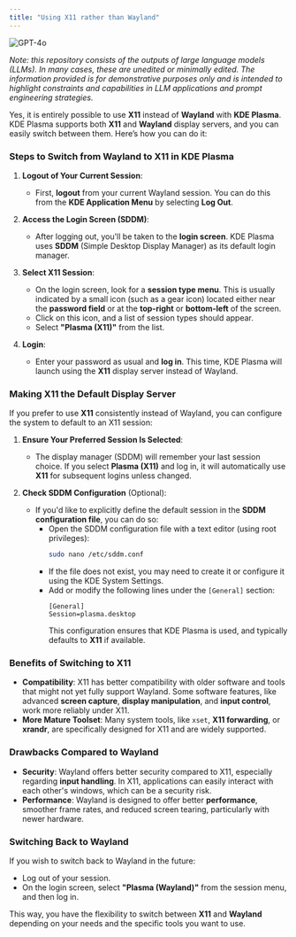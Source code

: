 ```yaml
---
title: "Using X11 rather than Wayland"
---
```

![GPT-4o](https://img.shields.io/badge/GPT--4o-3333FF?style=for-the-badge&logo=openai&logoColor=white)



*Note: this repository consists of the outputs of large language models (LLMs). In many cases, these are unedited or minimally edited. The information provided is for demonstrative purposes only and is intended to highlight constraints and capabilities in LLM applications and prompt engineering strategies.*


Yes, it is entirely possible to use **X11** instead of **Wayland** with **KDE Plasma**. KDE Plasma supports both **X11** and **Wayland** display servers, and you can easily switch between them. Here’s how you can do it:

### Steps to Switch from Wayland to X11 in KDE Plasma

1. **Logout of Your Current Session**:
   - First, **logout** from your current Wayland session. You can do this from the **KDE Application Menu** by selecting **Log Out**.

2. **Access the Login Screen (SDDM)**:
   - After logging out, you'll be taken to the **login screen**. KDE Plasma uses **SDDM** (Simple Desktop Display Manager) as its default login manager.

3. **Select X11 Session**:
   - On the login screen, look for a **session type menu**. This is usually indicated by a small icon (such as a gear icon) located either near the **password field** or at the **top-right** or **bottom-left** of the screen.
   - Click on this icon, and a list of session types should appear.
   - Select **"Plasma (X11)"** from the list. 

4. **Login**:
   - Enter your password as usual and **log in**. This time, KDE Plasma will launch using the **X11** display server instead of Wayland.

### Making X11 the Default Display Server
If you prefer to use **X11** consistently instead of Wayland, you can configure the system to default to an X11 session:

1. **Ensure Your Preferred Session Is Selected**:
   - The display manager (SDDM) will remember your last session choice. If you select **Plasma (X11)** and log in, it will automatically use **X11** for subsequent logins unless changed.

2. **Check SDDM Configuration** (Optional):
   - If you'd like to explicitly define the default session in the **SDDM configuration file**, you can do so:
     - Open the SDDM configuration file with a text editor (using root privileges):
       ```bash
       sudo nano /etc/sddm.conf
       ```
     - If the file does not exist, you may need to create it or configure it using the KDE System Settings.
     - Add or modify the following lines under the `[General]` section:
       ```
       [General]
       Session=plasma.desktop
       ```
       This configuration ensures that KDE Plasma is used, and typically defaults to **X11** if available.

### Benefits of Switching to X11
- **Compatibility**: X11 has better compatibility with older software and tools that might not yet fully support Wayland. Some software features, like advanced **screen capture**, **display manipulation**, and **input control**, work more reliably under X11.
- **More Mature Toolset**: Many system tools, like `xset`, **X11 forwarding**, or **xrandr**, are specifically designed for X11 and are widely supported.
  
### Drawbacks Compared to Wayland
- **Security**: Wayland offers better security compared to X11, especially regarding **input handling**. In X11, applications can easily interact with each other's windows, which can be a security risk.
- **Performance**: Wayland is designed to offer better **performance**, smoother frame rates, and reduced screen tearing, particularly with newer hardware.

### Switching Back to Wayland
If you wish to switch back to Wayland in the future:
- Log out of your session.
- On the login screen, select **"Plasma (Wayland)"** from the session menu, and then log in.

This way, you have the flexibility to switch between **X11** and **Wayland** depending on your needs and the specific tools you want to use.